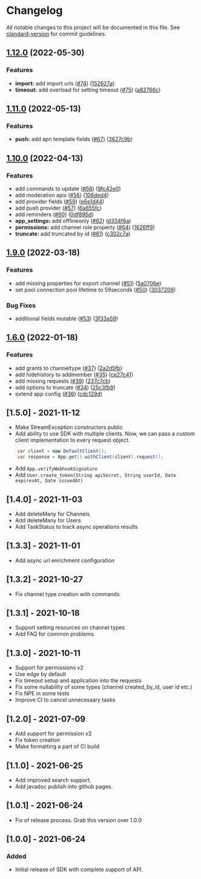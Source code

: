 # Changelog

All notable changes to this project will be documented in this file. See [standard-version](https://github.com/conventional-changelog/standard-version) for commit guidelines.

## [1.12.0](https://github.com/GetStream/stream-chat-java/compare/v1.11.0...v1.12.0) (2022-05-30)


### Features

* **import:** add import urls ([#74](https://github.com/GetStream/stream-chat-java/issues/74)) ([152627a](https://github.com/GetStream/stream-chat-java/commit/152627a6f3beda6ea57d0347942eb701144bc725))
* **timeout:** add overload for setting timeout ([#75](https://github.com/GetStream/stream-chat-java/issues/75)) ([a82766c](https://github.com/GetStream/stream-chat-java/commit/a82766c0de574d1b0d84ef2fd2535f2e07090df7))

## [1.11.0](https://github.com/GetStream/stream-chat-java/compare/1.10.0...1.11.0) (2022-05-13)


### Features

* **push:** add apn template fields ([#67](https://github.com/GetStream/stream-chat-java/issues/67)) ([3627c9b](https://github.com/GetStream/stream-chat-java/commit/3627c9b6e027b0d2b70b23021b532efe84068c82))

## [1.10.0](https://github.com/GetStream/stream-chat-java/compare/1.9.0...1.10.0) (2022-04-13)


### Features

* add commands to update ([#58](https://github.com/GetStream/stream-chat-java/issues/58)) ([9fc42e0](https://github.com/GetStream/stream-chat-java/commit/9fc42e0df71ec15f8d2d86ea2414fdf12ed29848))
* add moderation apis ([#56](https://github.com/GetStream/stream-chat-java/issues/56)) ([106ded4](https://github.com/GetStream/stream-chat-java/commit/106ded442f4b89cb7e9ebded98845d914125215e))
* add provider fields ([#59](https://github.com/GetStream/stream-chat-java/issues/59)) ([e6e1d44](https://github.com/GetStream/stream-chat-java/commit/e6e1d44428379b6e75a9827a8b350f3571497249))
* add push provider ([#57](https://github.com/GetStream/stream-chat-java/issues/57)) ([6a655fc](https://github.com/GetStream/stream-chat-java/commit/6a655fc939f184412cc65b8663bf8332b2461976))
* add reminders ([#60](https://github.com/GetStream/stream-chat-java/issues/60)) ([0df895d](https://github.com/GetStream/stream-chat-java/commit/0df895d0e9e5218af090686bb65a73b29211112d))
* **app_settings:** add offlineonly ([#62](https://github.com/GetStream/stream-chat-java/issues/62)) ([d334f6a](https://github.com/GetStream/stream-chat-java/commit/d334f6ab0a8911c4db1b1684cc5e8236ad069203))
* **permissions:** add channel role property ([#64](https://github.com/GetStream/stream-chat-java/issues/64)) ([1626ff9](https://github.com/GetStream/stream-chat-java/commit/1626ff921e81fd17652ddd3428e8d6edfeabc39e))
* **truncate:** add truncated by id ([#61](https://github.com/GetStream/stream-chat-java/issues/61)) ([c302c7a](https://github.com/GetStream/stream-chat-java/commit/c302c7a819d102c73557c453903d0b0f7240c314))

## [1.9.0](https://github.com/GetStream/stream-chat-java/compare/1.6.0...1.9.0) (2022-03-18)


### Features

* add missing properties for export channel ([#51](https://github.com/GetStream/stream-chat-java/issues/51)) ([5a0706e](https://github.com/GetStream/stream-chat-java/commit/5a0706e0cbbebd1b5487db1ef1ea55b519c1c6b2))
* set pool connection pool lifetime to 59seconds ([#50](https://github.com/GetStream/stream-chat-java/issues/50)) ([3037209](https://github.com/GetStream/stream-chat-java/commit/3037209edf501ed5007650d119171b0bfcdce4dd))


### Bug Fixes

* additional fields mutable ([#53](https://github.com/GetStream/stream-chat-java/issues/53)) ([3f33a59](https://github.com/GetStream/stream-chat-java/commit/3f33a595fb373a11340c3b385d437d197e5b62a1))

## [1.6.0](https://github.com/GetStream/stream-chat-java/compare/1.5.0...1.6.0) (2022-01-18)


### Features

* add grants to channeltype ([#37](https://github.com/GetStream/stream-chat-java/issues/37)) ([2a2d5fb](https://github.com/GetStream/stream-chat-java/commit/2a2d5fb2b3ad7db4427bfad9bda3f6c92b33b31f))
* add hidehistory to addmember ([#35](https://github.com/GetStream/stream-chat-java/issues/35)) ([ce27c41](https://github.com/GetStream/stream-chat-java/commit/ce27c4174aa7e922d9f2ce9aca23d62bc2a25037))
* add missing requests ([#39](https://github.com/GetStream/stream-chat-java/issues/39)) ([237c7cb](https://github.com/GetStream/stream-chat-java/commit/237c7cbe2abf9462835532a09b5f6eae13c999cc))
* add options to truncate ([#34](https://github.com/GetStream/stream-chat-java/issues/34)) ([25c3fb9](https://github.com/GetStream/stream-chat-java/commit/25c3fb9538c999e1a33557a10af21916746d81f4))
* extend app config ([#36](https://github.com/GetStream/stream-chat-java/issues/36)) ([cdc129d](https://github.com/GetStream/stream-chat-java/commit/cdc129d48b91019b5a2e7382391c0e0f35754511))

## [1.5.0] - 2021-11-12

- Make StreamException constructors public
- Add ability to use SDK with multiple clients. Now, we can pass a custom client implementation to every
request object.
```java
    var client = new DefaultClient();
    var response = App.get().withClient(client).request();
```
- Add `App.verifyWebhookSignature`
- Add `User.create_token(String apiSecret, String userId, Date expiresAt, Date issuedAt)`

## [1.4.0] - 2021-11-03

- Add deleteMany for Channels
- Add deleteMany for Users
- Add TaskStatus to track async operations results

## [1.3.3] - 2021-11-01

- Add async url enrichment configuration

## [1.3.2] - 2021-10-27

- Fix channel type creation with commands

## [1.3.1] - 2021-10-18

- Support setting resources on channel types
- Add FAQ for common problems

## [1.3.0] - 2021-10-11

- Support for permissions v2
- Use edge by default
- Fix timeout setup and application into the requests
- Fix some nullability of some types (channel created_by_id, user id etc.)
- Fix NPE in some tests
- Improve CI to cancel unnecessary tasks

## [1.2.0] - 2021-07-09

- Add support for permission v2
- Fix token creation
- Make formatting a part of CI build

## [1.1.0] - 2021-06-25

- Add improved search support.
- Add javadoc publish into github pages.

## [1.0.1] - 2021-06-24

- Fix of release process. Grab this version over 1.0.0

## [1.0.0] - 2021-06-24

### Added

- Initial release of SDK with complete support of API.
